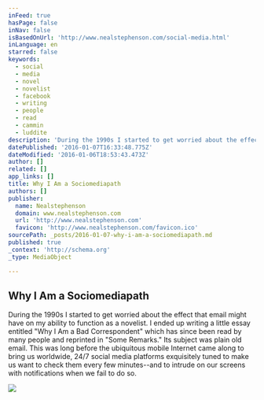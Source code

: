 ```yaml
---
inFeed: true
hasPage: false
inNav: false
isBasedOnUrl: 'http://www.nealstephenson.com/social-media.html'
inLanguage: en
starred: false
keywords:
  - social
  - media
  - novel
  - novelist
  - facebook
  - writing
  - people
  - read
  - cammin
  - luddite
description: 'During the 1990s I started to get worried about the effect that email might have on my ability to function as a novelist. I ended up writing a little essay entitled "Why I Am a Bad Correspondent" which has since been read by many people and reprinted in "Some Remarks." Its subject was plain old email. This was long before the ubiquitous mobile Internet came along to bring us worldwide, 24/7 social media platforms exquisitely tuned to make us want to check them every few minutes--and to intrude on our screens with notifications when we fail to do so.'
datePublished: '2016-01-07T16:33:48.775Z'
dateModified: '2016-01-06T18:53:43.473Z'
author: []
related: []
app_links: []
title: Why I Am a Sociomediapath
authors: []
publisher:
  name: Nealstephenson
  domain: www.nealstephenson.com
  url: 'http://www.nealstephenson.com'
  favicon: 'http://www.nealstephenson.com/favicon.ico'
sourcePath: _posts/2016-01-07-why-i-am-a-sociomediapath.md
published: true
_context: 'http://schema.org'
_type: MediaObject

---
```

<article style=""><h1>Why I Am a Sociomediapath</h1><p>During the 1990s I started to get worried about the effect that email might have on my ability to function as a novelist. I ended up writing a little essay entitled "Why I Am a Bad Correspondent" which has since been read by many people and reprinted in "Some Remarks." Its subject was plain old email. This was long before the ubiquitous mobile Internet came along to bring us worldwide, 24/7 social media platforms exquisitely tuned to make us want to check them every few minutes--and to intrude on our screens with notifications when we fail to do so.</p><img src="http://nealstephenson.com/images/Seveneves.png" /></article>